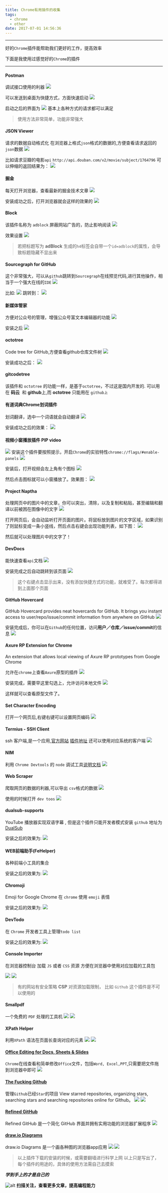 ```yaml
---
title: Chrome有用插件的收集
tags:
  - chrome
  - other
date: 2017-07-01 14:56:36
---
```


---------------------------------
好的`Chrome`插件能帮助我们更好的工作，提高效率

下面是我使用过感觉好的`Chrome`的插件

----------------------------------------------------
<!--more-->

#### Postman

调试接口使用的利器
![](/images/chrome插件/postman.png)

可以发送到桌面为快捷方式，方面快速启动
![](/images/chrome插件/postman_shortcut.png)

启动之后的界面为
![](/images/chrome插件/postman_soft.png)
基本上各种方式的请求都可以满足

>使用方法非常简单，功能非常强大

#### JSON Viewer

请求的数据自动格式化
在浏览器上格式`json`格式的数据的,方便查看请求返回的`json`数据
![](/images/chrome插件/jsonviewer.png)

比如请求豆瓣的电影`api` `http://api.douban.com/v2/movie/subject/1764796`
可以伸缩的返回结果为：
![](/images/chrome插件/jsonviewer_result.png)

#### 掘金

每天打开浏览器，查看最新的掘金技术文章
![](/images/chrome插件/juejin.png)

安装成功之后，打开浏览器就会这样的效果的
![](/images/chrome插件/juejin_view.png)

#### Block

该插件名称为 `adblock`
屏蔽网站广告的，防止影响阅读
![](/images/chrome插件/adblock.png)

效果设置
![](/images/chrome插件/adblock_view.png)

>若把标题写为 **adBlock** 生成的`h4`标签会自带一个`id=adblock`的属性，会导致标题隐藏不显出来

#### Sourcegraph for GitHub

这个非常强大，可以从`github`跳转到`Sourcegraph`在线预览代码,进行其他操作，相当于一个强大在线的`IDE`
![](/images/chrome插件/sourcegraph.png)

比如:
![](/images/chrome插件/sourcegraph_first.png)
跳转到：
![](/images/chrome插件/sourcegraph_second.png)

#### 新媒体管家

方便对公众号的管理，增强公众号富文本编辑器的功能
![](/images/chrome插件/xinmeiti.png)

安装之后
![](/images/chrome插件/xinmeiti_view.png)

#### octotree

Code tree for GitHub,方便查看github仓库文件树
![](/images/chrome插件/octotree.png)

安装成功之后：
![](/images/chrome插件/octotree_view.png)

#### gitcodetree

该插件和 `octotree` 的功能一样，是基于`octotree`，不过这是国内开发的.
可以用在 **码云**  和 **github**上,而 **octotree** 只能用在 `github上`

#### 有道词典Chrome划词插件

划词翻译，选中一个词语就会自动翻译
![](/images/chrome插件/huaci.jpg)

安装成功之后的效果：
![](/images/chrome插件/huaci_view.jpg)

#### 视频小窗播放插件 PIP video

![](/images/chrome插件/pip.png)
安装这个插件要按照提示，开启`Chrome`的实验特性`chrome://flags/#enable-panels`
![](/images/chrome插件/pip_flag.png)

安装后，打开视频会左上角有个图标
![](/images/chrome插件/pip_icon.png)

然后点击图标就可以小窗播放了。效果图：
![](/images/chrome插件/pip_show.png)

#### Project Naptha

处理网页中的图片中的文章，你可以突出，清除，以及复制和粘贴，甚至编辑和翻译以前被困在图像中的文字
![](/images/chrome插件/naptha.jpg)

打开网页后，会自动监听打开页面的图片。将鼠标放到图片的文字区域，如果识别了则鼠标变成一条小竖线，然后点击右键会出现功能列表，如下图：
![](/images/chrome插件/naptha_function.png)

然后就可以处理图片中的文字了！

#### DevDocs

能快速查看`api`文档
![](/images/chrome插件/devdocs.jpg)

安装完成之后自动跳转到该页面
![](/images/chrome插件/devdocs_install.jpg)

>这个右键点击显示出来，没有添加快捷方式的功能，就难受了。每次都得进到上面那个页面

#### GitHub Hovercard

GitHub Hovercard provides neat hovercards for GitHub. It brings you instant access to user/repo/issue/commit information from anywhere on GitHub
![](/images/chrome插件/githubhovercard.jpg)

安装完成后，你可以在`Github`的任何位置，访问**用户／仓库／issue/commit**的信息
![](/images/chrome插件/githubhovercard_info.jpg)

#### Axure RP Extension for Chrome

An extension that allows local viewing of Axure RP prototypes from Google Chrome

允许在`chrome`上查看`Axure`原型的插件
![](/images/chrome插件/axure.jpg)

安装完成，需要早这里勾选上，允许访问本地文件
![](/images/chrome插件/axure_allow.jpg)

这样就可以查看原型文件了。

#### Set Character Encoding

打开一个网页后,右键右键可以设置网页编码
![](/images/chrome插件/setCharacter.jpg)

#### Termius - SSH Client

ssh 客户端,是一个应用,[官方网站](http://www.termius.com/)
[插件地址](https://chrome.google.com/webstore/detail/termius-ssh-client/fjcdjmmkgnkgihjnlbgcdamkadlkbmam?utm_source=chrome-app-launcher-info-dialog) 还可以使用对应系统的客户端
![](/images/chrome插件/ssh_client.jpg)

#### NIM

利用 `Chrome Devtools` 的 `node` 调试工具[说明文档](http://june07.com/debugging-nim/)
![](/images/chrome插件/NIM.png)

#### Web Scraper

爬取网页的数据的利器,可以导出 `csv`格式的数据
![](/images/chrome插件/web_scraper_install.png)

使用的时候打开 `dev toos`
![](/images/chrome插件/web_scraper_dev.png)

#### dualsub-supports

YouTube 播放器实现双语字幕 , 但是这个插件只能开发者模式安装 `github` 地址为 [DualSub](https://github.com/muzuiget/dualsub-supports)

安装之后的效果为: 
![](/images/chrome插件/dualsub_display.png)

#### WEB前端助手(FeHelper)

各种前端小工具的集合

安装之后的效果为: 
![](/images/chrome插件/fehelper.png)

#### Chromoji

Emoji for Google Chrome 在 `chrome` 使用 `emoji` 表情

安装之后的效果为: 
![](/images/chrome插件/chromoji.png)

#### DevTodo

在 `Chrome` 开发者工具上管理`todo list`

安装之后的效果为: 
![](/images/chrome插件/devtodo.png)

#### Console Importer

在浏览器控制台 加载 `JS` 或者 `CSS` 资源 方便在浏览器中使用对应加载的工具包

![](/images/chrome插件/console-importer.png)
![](/images/chrome插件/console-importer-use.png)

> 有的网站有安全策略 **CSP** 对资源加载限制， 比如 `Github` 这个插件是不可以使用的 

#### Smallpdf

一个免费的 `PDF` 处理的工具机
![](/images/chrome插件/smallpdf.png)
![](/images/chrome插件/smallpdf_install.png)

#### XPath Helper

利用`XPath` 语法在页面长查询对应的元素
![](/images/chrome插件/xpath.png)
![](/images/chrome插件/xpath_query.png)

#### [Office Editing for Docs, Sheets & Slides](https://chrome.google.com/webstore/detail/office-editing-for-docs-s/gbkeegbaiigmenfmjfclcdgdpimamgkj/related?hl=en)

`Chrome`在线查看和简单修改`Office`文件，包括`Word, Excel,PPT`,只需要把文件拖到浏览器中即可
![](/images/chrome插件/office_edit.png)

#### [The Fucking Github](https://chrome.google.com/webstore/detail/the-fucking-github/agajobpbaphiohkbkjigcalebbfmofdo/related)

管理`Github`已经`Star`的项目
View starred repositories, organizing stars, searching stars and searching repositories online for Github。
![](/images/chrome插件/the_fucking_github.png)
![](/images/chrome插件/the_fucking_github_index.png)

#### [Refined GitHub](https://chrome.google.com/webstore/detail/refined-github/hlepfoohegkhhmjieoechaddaejaokhf/related)

Refined GitHub 是一个简化 GitHub 界面并拥有实用功能的浏览器扩展程序
![](/images/chrome插件/refined_github.png)

#### [draw.io Diagrams](https://chrome.google.com/webstore/detail/drawio-diagrams/onlkggianjhjenigcpigpjehhpplldkc/related)

draw.io Diagrams 是一个画各种图的浏览器app应用
![](/images/chrome插件/draw_io.png)
![](/images/chrome插件/draw_io_chart.png)

>以上插件下载的安装的时候，或需要翻墙进行科学上网
>以上只是写出了，每个插件的用途的，具体的使用方法需自己去摸索

***学到手上的才是自己的***

![alt](/images/Wechatcode.jpg)
**扫描关注，查看更多文章，提高编程能力**